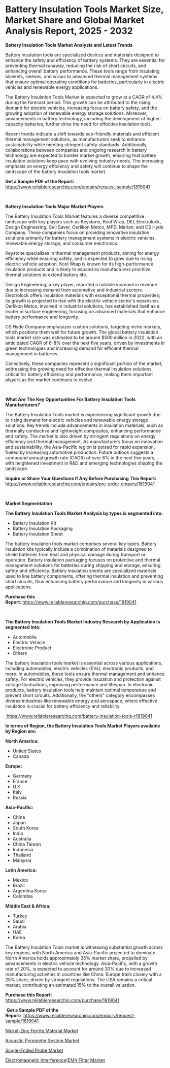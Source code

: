 <p><h1>Battery Insulation Tools Market Size, Market Share and Global Market Analysis Report, 2025 - 2032</h1></p><p><strong>Battery Insulation Tools Market Analysis and Latest Trends</strong></p>
<p><p>Battery insulation tools are specialized devices and materials designed to enhance the safety and efficiency of battery systems. They are essential for preventing thermal runaway, reducing the risk of short circuits, and enhancing overall battery performance. These tools range from insulating blankets, sleeves, and wraps to advanced thermal management systems that ensure optimal operating conditions for batteries, particularly in electric vehicles and renewable energy applications.</p><p>The Battery Insulation Tools Market is expected to grow at a CAGR of 4.4% during the forecast period. This growth can be attributed to the rising demand for electric vehicles, increasing focus on battery safety, and the growing adoption of renewable energy storage solutions. Moreover, advancements in battery technology, including the development of higher-capacity batteries, further drive the need for effective insulation tools.</p><p>Recent trends indicate a shift towards eco-friendly materials and efficient thermal management solutions, as manufacturers seek to enhance sustainability while meeting stringent safety standards. Additionally, collaborations between companies and ongoing research in battery technology are expected to bolster market growth, ensuring that battery insulation solutions keep pace with evolving industry needs. The increasing emphasis on energy efficiency and safety will continue to shape the landscape of the battery insulation tools market.</p></p>
<p><strong>Get a Sample PDF of the Report:&nbsp;</strong> <a href="https://www.reliableresearchiq.com/enquiry/request-sample/1819041?utm_campaign=1842&utm_medium=2&utm_source=Github&utm_content=ia&utm_term=13022025&utm_id=battery-insulation-tools">https://www.reliableresearchiq.com/enquiry/request-sample/1819041</a></p>
<p>&nbsp;</p>
<p><strong>Battery Insulation Tools Major Market Players</strong></p>
<p><p>The Battery Insulation Tools Market features a diverse competitive landscape with key players such as Keystone, Kool Wrap, DEI, Electrolock, Design Engineering, Cell Saver, Oerlikon Metco, MPD, Marian, and CS Hyde Company. These companies focus on providing innovative insulation solutions primarily for battery management systems in electric vehicles, renewable energy storage, and consumer electronics.</p><p>Keystone specializes in thermal management products, aiming for energy efficiency while ensuring safety, and is expected to grow due to rising electric vehicle adoption. Kool Wrap is known for its high-performance insulation products and is likely to expand as manufacturers prioritize thermal solutions to extend battery life.</p><p>Design Engineering, a key player, reported a notable increase in revenue due to increasing demand from automotive and industrial sectors. Electrolock offers insulation materials with exceptional thermal properties; its growth is projected to rise with the electric vehicle sector's expansion. Oerlikon Metco, involved in industrial solutions, has established itself as a leader in surface engineering, focusing on advanced materials that enhance battery performance and longevity.</p><p>CS Hyde Company emphasizes custom solutions, targeting niche markets, which positions them well for future growth. The global battery insulation tools market size was estimated to be around $500 million in 2022, with an anticipated CAGR of 6-8% over the next five years, driven by investments in green technologies and increasing demand for efficient thermal management in batteries.</p><p>Collectively, these companies represent a significant portion of the market, addressing the growing need for effective thermal insulation solutions critical for battery efficiency and performance, making them important players as the market continues to evolve.</p></p>
<p>&nbsp;</p>
<p><strong>What Are The Key Opportunities For Battery Insulation Tools Manufacturers?</strong></p>
<p><p>The Battery Insulation Tools market is experiencing significant growth due to rising demand for electric vehicles and renewable energy storage solutions. Key trends include advancements in insulation materials, such as thermally conductive and lightweight composites, enhancing performance and safety. The market is also driven by stringent regulations on energy efficiency and thermal management. As manufacturers focus on innovation and sustainability, the Asia-Pacific region is poised for rapid expansion, fueled by increasing automotive production. Future outlook suggests a compound annual growth rate (CAGR) of over 8% in the next five years, with heightened investment in R&D and emerging technologies shaping the landscape.</p></p>
<p><strong>Inquire or Share Your Questions If Any Before Purchasing This Report:</strong> <a href="https://www.reliableresearchiq.com/enquiry/pre-order-enquiry/1819041?utm_campaign=1842&utm_medium=2&utm_source=Github&utm_content=ia&utm_term=13022025&utm_id=battery-insulation-tools">https://www.reliableresearchiq.com/enquiry/pre-order-enquiry/1819041</a></p>
<p>&nbsp;</p>
<p><strong>Market Segmentation</strong></p>
<p><strong>The Battery Insulation Tools Market Analysis by types is segmented into:</strong></p>
<p><ul><li>Battery Insulation Kit</li><li>Battery Insulation Packaging</li><li>Battery Insulation Sheet</li></ul></p>
<p><p>The battery insulation tools market comprises several key types. Battery insulation kits typically include a combination of materials designed to shield batteries from heat and physical damage during transport or operation. Battery insulation packaging focuses on protective and thermal management solutions for batteries during shipping and storage, ensuring safety and efficiency. Battery insulation sheets are specialized materials used to line battery components, offering thermal insulation and preventing short circuits, thus enhancing battery performance and longevity in various applications.</p></p>
<p><strong>Purchase this Report:&nbsp;</strong><a href="https://www.reliableresearchiq.com/purchase/1819041?utm_campaign=1842&utm_medium=2&utm_source=Github&utm_content=ia&utm_term=13022025&utm_id=battery-insulation-tools">https://www.reliableresearchiq.com/purchase/1819041</a></p>
<p>&nbsp;</p>
<p><strong>The Battery Insulation Tools Market Industry Research by Application is segmented into:</strong></p>
<p><ul><li>Automobile</li><li>Electric Vehicle</li><li>Electronic Product</li><li>Others</li></ul></p>
<p><p>The battery insulation tools market is essential across various applications, including automobiles, electric vehicles (EVs), electronic products, and more. In automobiles, these tools ensure thermal management and enhance safety. For electric vehicles, they provide insulation and protection against voltage fluctuations, improving performance and lifespan. In electronic products, battery insulation tools help maintain optimal temperature and prevent short circuits. Additionally, the "others" category encompasses diverse industries like renewable energy and aerospace, where effective insulation is crucial for battery efficiency and reliability.</p></p>
<p><a href="https://www.reliableresearchiq.com/battery-insulation-tools-r1819041?utm_campaign=1842&utm_medium=2&utm_source=Github&utm_content=ia&utm_term=13022025&utm_id=battery-insulation-tools">&nbsp;https://www.reliableresearchiq.com/battery-insulation-tools-r1819041</a></p>
<p><strong>In terms of Region, the Battery Insulation Tools Market Players available by Region are:</strong></p>
<p>
    <p> <strong> North America: </strong>
        <ul>
            <li>United States</li>
            <li>Canada</li>
        </ul>
        </p> 
    <p> <strong> Europe: </strong>
        <ul>
            <li>Germany</li>
            <li>France</li>
            <li>U.K.</li>
            <li>Italy</li>
            <li>Russia</li>
        </ul>
        </p> 
    <p> <strong> Asia-Pacific: </strong>
        <ul>
            <li>China</li>
            <li>Japan</li>
            <li>South Korea</li>
            <li>India</li>
            <li>Australia</li>
            <li>China Taiwan</li>
            <li>Indonesia</li>
            <li>Thailand</li>
            <li>Malaysia</li>
        </ul>
        </p> 
    <p> <strong> Latin America: </strong>
        <ul>
            <li>Mexico</li>
            <li>Brazil</li>
            <li>Argentina Korea</li>
            <li>Colombia</li>
        </ul>
        </p> 
    <p> <strong> Middle East & Africa: </strong>
        <ul>
            <li>Turkey</li>
            <li>Saudi</li>
            <li>Arabia</li>
            <li>UAE</li>
            <li>Korea</li>
        </ul>
    </p>
    </p>
<p><p>The Battery Insulation Tools market is witnessing substantial growth across key regions, with North America and Asia-Pacific projected to dominate. North America holds approximately 35% market share, propelled by advancements in electric vehicle technology. Asia-Pacific, with a growth rate of 20%, is expected to account for around 30% due to increased manufacturing activities in countries like China. Europe trails closely with a 25% share, driven by stringent regulations. The USA remains a critical market, contributing an estimated 15% to the overall valuation.</p></p>
<p><strong>Purchase this Report: </strong><a href="https://www.reliableresearchiq.com/purchase/1819041?utm_campaign=1842&utm_medium=2&utm_source=Github&utm_content=ia&utm_term=13022025&utm_id=battery-insulation-tools">https://www.reliableresearchiq.com/purchase/1819041</a></p>
<p>&nbsp;<strong>Get a Sample PDF of the Report:&nbsp;&nbsp;</strong><a href="https://www.reliableresearchiq.com/enquiry/request-sample/1819041?utm_campaign=1842&utm_medium=2&utm_source=Github&utm_content=ia&utm_term=13022025&utm_id=battery-insulation-tools">https://www.reliableresearchiq.com/enquiry/request-sample/1819041</a></p>
<p><strong></strong></p>
<p><p><a href="https://github.com/kukolkasimo5/Market-Research-Report-List-1/blob/main/nickel-zinc-ferrite-material-market.md?utm_campaign=1842&utm_medium=2&utm_source=Github&utm_content=ia&utm_term=13022025&utm_id=battery-insulation-tools">Nickel-Zinc Ferrite Material Market</a></p><p><a href="https://github.com/shafriusizi/Market-Research-Report-List-1/blob/main/acoustic-pyrometer-system-market.md?utm_campaign=1842&utm_medium=2&utm_source=Github&utm_content=ia&utm_term=13022025&utm_id=battery-insulation-tools">Acoustic Pyrometer System Market</a></p><p><a href="https://github.com/mudgeadamsvx/Market-Research-Report-List-1/blob/main/single-ended-probe-market.md?utm_campaign=1842&utm_medium=2&utm_source=Github&utm_content=ia&utm_term=13022025&utm_id=battery-insulation-tools">Single-Ended Probe Market</a></p><p><a href="https://github.com/mqhayigurbaj/Market-Research-Report-List-1/blob/main/electromagnetic-interferenceemi-filter-market.md?utm_campaign=1842&utm_medium=2&utm_source=Github&utm_content=ia&utm_term=13022025&utm_id=battery-insulation-tools">Electromagnetic Interference(EMI) Filter Market</a></p></p>